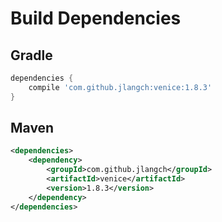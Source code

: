 # Build Dependencies


## Gradle

```groovy
dependencies {
    compile 'com.github.jlangch:venice:1.8.3'
}
```

## Maven

```xml
<dependencies>
    <dependency>
        <groupId>com.github.jlangch</groupId>
        <artifactId>venice</artifactId>
        <version>1.8.3</version>
    </dependency>
</dependencies>
```
